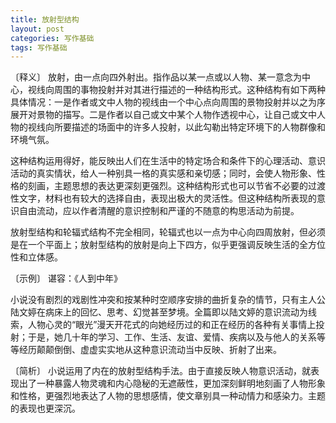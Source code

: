 ```yaml
---
title: 放射型结构
layout: post
categories: 写作基础
tags: 写作基础
---
```


〔释义〕 放射，由一点向四外射出。指作品以某一点或以人物、某一意念为中心，视线向周围的事物投射并对其进行描述的一种结构形式。这种结构有如下两种具体情况：一是作者或文中人物的视线由一个中心点向周围的景物投射并以之为序展开对景物的描写。二是作者以自己或文中某个人物作透视中心，让自己或文中人物的视线向所要描述的场面中的许多人投射，以此勾勒出特定环境下的人物群像和环境气氛。

这种结构运用得好，能反映出人们在生活中的特定场合和条件下的心理活动、意识活动的真实情状，给人一种别具一格的真实感和亲切感；同时，会使人物形象、性格的刻画，主题思想的表达更深刻更强烈。这种结构形式也可以节省不必要的过渡性文字，材料也有较大的选择自由，表现出极大的灵活性。但这种结构所表现的意识自由流动，应以作者清醒的意识控制和严谨的不随意的构思活动为前提。

放射型结构和轮辐式结构不完全相同，轮辐式也以一点为中心向四周放射，但必须是在一个平面上；放射型结构的放射是向上下四方，似乎更强调反映生活的全方位性和立体感。

〔示例〕 谌容：《人到中年》

小说没有剧烈的戏剧性冲突和按某种时空顺序安排的曲折复杂的情节，只有主人公陆文婷在病床上的回忆、思考、幻觉甚至梦境。全篇即以陆文婷的意识流动为线索，人物心灵的“眼光”漫天开花式的向她经历过的和正在经历的各种有关事情上投射；于是，她几十年的学习、工作、生活、友谊、爱情、疾病以及与他人的关系等等经历颠颠倒倒、虚虚实实地从这种意识流动当中反映、折射了出来。

〔简析〕 小说运用了内在的放射型结构手法。由于直接反映人物意识活动，就表现出了一种暴露人物灵魂和内心隐秘的无遮蔽性，更加深刻鲜明地刻画了人物形象和性格，更强烈地表达了人物的思想感情，使文章别具一种动情力和感染力。主题的表现也更深沉。 